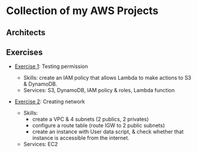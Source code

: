 # Collection of my AWS Projects

## Architects


## Exercises
- [Exercise 1](https://aws-tc-largeobjects.s3.us-west-2.amazonaws.com/DEV-AWS-MO-SAA/exercise-1.html): Testing permission
  - Skills: create an IAM policy that allows Lambda to make actions to S3 & DynamoDB.
  - Services: S3, DynamoDB, IAM policy & roles, Lambda function

- [Exercise 2](https://aws-tc-largeobjects.s3.us-west-2.amazonaws.com/DEV-AWS-MO-SAA/exercise-2.html): Creating network
  - Skills:
    - create a VPC & 4 subnets (2 publics, 2 privates)
    - configure a route table (route IGW to 2 public subnets)
    - create an instance with User data script, & check whether that instance is accessible from the internet.
  - Services: EC2

